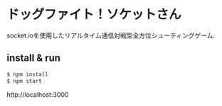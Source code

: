 ドッグファイト！ソケットさん
==================

socket.ioを使用したリアルタイム通信対戦型全方位シューティングゲーム.

install & run
-------------

~~~sh
$ npm install
$ npm start
~~~

http://localhost:3000

